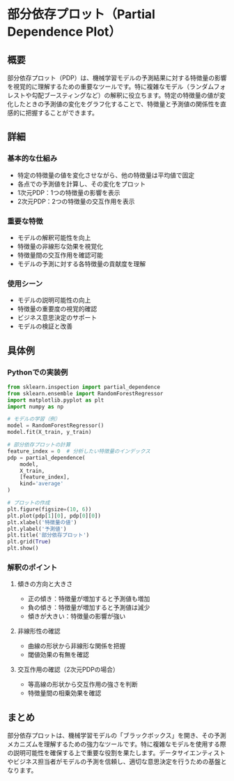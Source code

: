 # 部分依存プロット（Partial Dependence Plot）

## 概要
部分依存プロット（PDP）は、機械学習モデルの予測結果に対する特徴量の影響を視覚的に理解するための重要なツールです。特に複雑なモデル（ランダムフォレストや勾配ブースティングなど）の解釈に役立ちます。特定の特徴量の値が変化したときの予測値の変化をグラフ化することで、特徴量と予測値の関係性を直感的に把握することができます。

## 詳細

### 基本的な仕組み
- 特定の特徴量の値を変化させながら、他の特徴量は平均値で固定
- 各点での予測値を計算し、その変化をプロット
- 1次元PDP：1つの特徴量の影響を表示
- 2次元PDP：2つの特徴量の交互作用を表示

### 重要な特徴
- モデルの解釈可能性を向上
- 特徴量の非線形な効果を視覚化
- 特徴量間の交互作用を確認可能
- モデルの予測に対する各特徴量の貢献度を理解

### 使用シーン
- モデルの説明可能性の向上
- 特徴量の重要度の視覚的確認
- ビジネス意思決定のサポート
- モデルの検証と改善

## 具体例

### Pythonでの実装例
```python
from sklearn.inspection import partial_dependence
from sklearn.ensemble import RandomForestRegressor
import matplotlib.pyplot as plt
import numpy as np

# モデルの学習（例）
model = RandomForestRegressor()
model.fit(X_train, y_train)

# 部分依存プロットの計算
feature_index = 0  # 分析したい特徴量のインデックス
pdp = partial_dependence(
    model, 
    X_train, 
    [feature_index],
    kind='average'
)

# プロットの作成
plt.figure(figsize=(10, 6))
plt.plot(pdp[1][0], pdp[0][0])
plt.xlabel('特徴量の値')
plt.ylabel('予測値')
plt.title('部分依存プロット')
plt.grid(True)
plt.show()
```

### 解釈のポイント
1. 傾きの方向と大きさ
   - 正の傾き：特徴量が増加すると予測値も増加
   - 負の傾き：特徴量が増加すると予測値は減少
   - 傾きが大きい：特徴量の影響が強い

2. 非線形性の確認
   - 曲線の形状から非線形な関係を把握
   - 閾値効果の有無を確認

3. 交互作用の確認（2次元PDPの場合）
   - 等高線の形状から交互作用の強さを判断
   - 特徴量間の相乗効果を確認

## まとめ
部分依存プロットは、機械学習モデルの「ブラックボックス」を開き、その予測メカニズムを理解するための強力なツールです。特に複雑なモデルを使用する際の説明可能性を確保する上で重要な役割を果たします。データサイエンティストやビジネス担当者がモデルの予測を信頼し、適切な意思決定を行うための基盤となります。 
